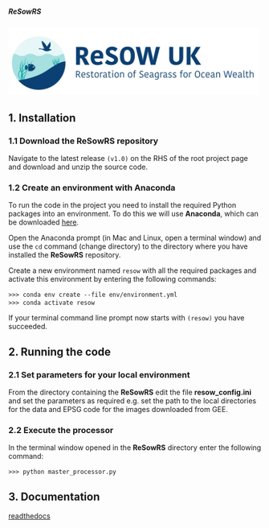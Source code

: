 ##### ReSowRS

<p align="left">
  <img src="/docs/images/logo.jpg" width="500">
</p>


## 1. Installation

### 1.1 Download the **ReSowRS** repository

Navigate to the latest release `(v1.0)` on the RHS of the root project page and download and unzip the source code.


### 1.2 Create an environment with Anaconda

To run the code in the project you need to install the required Python packages into an environment. To do this we will use **Anaconda**, which can be downloaded [here](https://www.anaconda.com/download/).

Open the Anaconda prompt (in Mac and Linux, open a terminal window) and use the `cd` command (change directory) to the directory where you have installed the **ReSowRS** repository.

Create a new environment named `resow` with all the required packages and activate this environment by entering the following commands:

```
>>> conda env create --file env/environment.yml
>>> conda activate resow
```

If your terminal command line prompt now starts with `(resow)` you have succeeded.


## 2. Running the code

### 2.1 Set parameters for your local environment

From the directory containing the **ReSowRS** edit the file **resow_config.ini** and set the parameters as required e.g. set the path to the  local directories for the data and EPSG code for the images downloaded from GEE.

### 2.2 Execute the processor

In the terminal window opened in the **ReSowRS** directory enter the following command:

```
>>> python master_processor.py
```

## 3. Documentation

[readthedocs](https://resowrs.readthedocs.io/en/latest/)
